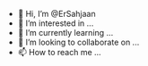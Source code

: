 - 👋 Hi, I’m @ErSahjaan
- 👀 I’m interested in ...
- 🌱 I’m currently learning ...
- 💞️ I’m looking to collaborate on ...
- 📫 How to reach me ...

<!---
ErSahjaan/ErSahjaan is a ✨ special ✨ repository because its `README.md` (this file) appears on your GitHub profile.
You can click the Preview link to take a look at your changes.
--->
